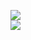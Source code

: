 [![](https://img.shields.io/badge/Made%20With-Github%20Spray-lightgrey.svg?style=for-the-badge&logo=github)](https://github.com/Annihil/github-spray#5542)  
[![](https://i.imgur.com/2DrTn0Z.gif)](https://github.com/Annihil/github-spray)